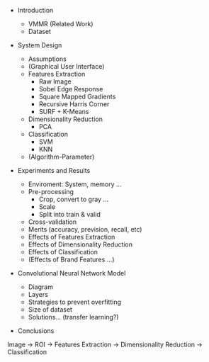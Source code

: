 - Introduction
  - VMMR (Related Work)
  - Dataset
- System Design
  - Assumptions
  - (Graphical User Interface)
  - Features Extraction
    - Raw Image
    - Sobel Edge Response
    - Square Mapped Gradients
    - Recursive Harris Corner
    - SURF + K-Means
  - Dimensionality Reduction
    - PCA
  - Classification
    - SVM
    - KNN
  - (Algorithm-Parameter)
- Experiments and Results
  - Enviroment: System, memory ...
  - Pre-processing
    - Crop, convert to gray ...
    - Scale
    - Split into train & valid
  - Cross-validation
  - Merits (accuracy, prevision, recall, etc)
  - Effects of Features Extraction
  - Effects of Dimensionality Reduction
  - Effects of Classification
  - (Effects of Brand Features ...)
- Convolutional Neural Network Model
  - Diagram
  - Layers
  - Strategies to prevent overfitting
  - Size of dataset
  - Solutions... (transfer learning?)

- Conclusions





Image -> ROI -> Features Extraction -> Dimensionality Reduction -> Classification


